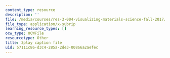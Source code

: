 ```yaml
---
content_type: resource
description: ''
file: /media/courses/res-3-004-visualizing-materials-science-fall-2017/57111c86d3c4285a2de300866a2aefec_EmeWBxXlzKA.srt
file_type: application/x-subrip
learning_resource_types: []
ocw_type: OCWFile
resourcetype: Other
title: 3play caption file
uid: 57111c86-d3c4-285a-2de3-00866a2aefec
---
```

